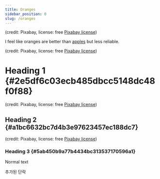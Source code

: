 ```yaml
---
title: Oranges
sidebar_position: 0
slug: /oranges
---
```




(credit: Pixabay, license: free [Pixabay license](https://pixabay.com/service/license/))


I feel like oranges are better than [apples](/48fc9838-0850-43ed-8670-0efb2fd63991) but less reliable.


(credit: Pixabay, license: free [Pixabay license](https://pixabay.com/service/license/))


# Heading 1 {#2e5df6c03ecb485dbcc5148dc48f0f88}


(credit: Pixabay, license: free [Pixabay license](https://pixabay.com/service/license/))


## Heading 2 {#a1bc6632bc7d4b3e97623457ec188dc7}


(credit: Pixabay, license: free [Pixabay license](https://pixabay.com/service/license/))


### Heading 3 {#5ab450b9a77b4434bc313537170596a1}


Normal text


추가된 단락

